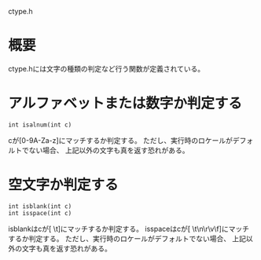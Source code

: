 ctype.h

# 概要
ctype.hには文字の種類の判定など行う関数が定義されている。

# アルファベットまたは数字か判定する
    int isalnum(int c)
cが[0-9A-Za-z]にマッチするか判定する。
ただし、実行時のロケールがデフォルトでない場合、
上記以外の文字も真を返す恐れがある。

# 空文字か判定する
    int isblank(int c)
    int isspace(int c)
isblankはcが[ \t]にマッチするか判定する。
isspaceはcが[ \t\n\r\v\f]にマッチするか判定する。
ただし、実行時のロケールがデフォルトでない場合、
上記以外の文字も真を返す恐れがある。
